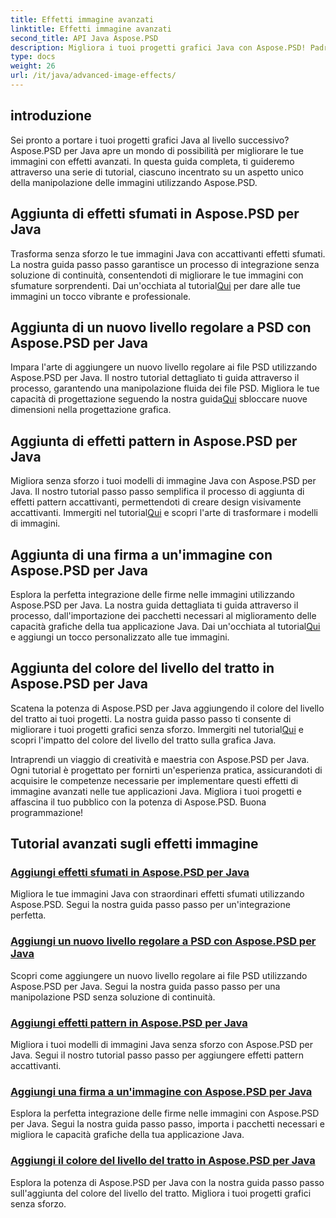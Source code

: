 ```yaml
---
title: Effetti immagine avanzati
linktitle: Effetti immagine avanzati
second_title: API Java Aspose.PSD
description: Migliora i tuoi progetti grafici Java con Aspose.PSD! Padroneggia perfettamente gli effetti immagine avanzati da sfumature e motivi a firme e tratti.
type: docs
weight: 26
url: /it/java/advanced-image-effects/
---
```

## introduzione
Sei pronto a portare i tuoi progetti grafici Java al livello successivo? Aspose.PSD per Java apre un mondo di possibilità per migliorare le tue immagini con effetti avanzati. In questa guida completa, ti guideremo attraverso una serie di tutorial, ciascuno incentrato su un aspetto unico della manipolazione delle immagini utilizzando Aspose.PSD.

## Aggiunta di effetti sfumati in Aspose.PSD per Java

 Trasforma senza sforzo le tue immagini Java con accattivanti effetti sfumati. La nostra guida passo passo garantisce un processo di integrazione senza soluzione di continuità, consentendoti di migliorare le tue immagini con sfumature sorprendenti. Dai un'occhiata al tutorial[Qui](./add-gradient-effects/) per dare alle tue immagini un tocco vibrante e professionale.

## Aggiunta di un nuovo livello regolare a PSD con Aspose.PSD per Java

 Impara l'arte di aggiungere un nuovo livello regolare ai file PSD utilizzando Aspose.PSD per Java. Il nostro tutorial dettagliato ti guida attraverso il processo, garantendo una manipolazione fluida dei file PSD. Migliora le tue capacità di progettazione seguendo la nostra guida[Qui](./add-new-regular-layer/) sbloccare nuove dimensioni nella progettazione grafica.

## Aggiunta di effetti pattern in Aspose.PSD per Java

 Migliora senza sforzo i tuoi modelli di immagine Java con Aspose.PSD per Java. Il nostro tutorial passo passo semplifica il processo di aggiunta di effetti pattern accattivanti, permettendoti di creare design visivamente accattivanti. Immergiti nel tutorial[Qui](./add-pattern-effects/) e scopri l'arte di trasformare i modelli di immagini.

## Aggiunta di una firma a un'immagine con Aspose.PSD per Java

 Esplora la perfetta integrazione delle firme nelle immagini utilizzando Aspose.PSD per Java. La nostra guida dettagliata ti guida attraverso il processo, dall'importazione dei pacchetti necessari al miglioramento delle capacità grafiche della tua applicazione Java. Dai un'occhiata al tutorial[Qui](./add-signature-to-image/) e aggiungi un tocco personalizzato alle tue immagini.

## Aggiunta del colore del livello del tratto in Aspose.PSD per Java

Scatena la potenza di Aspose.PSD per Java aggiungendo il colore del livello del tratto ai tuoi progetti. La nostra guida passo passo ti consente di migliorare i tuoi progetti grafici senza sforzo. Immergiti nel tutorial[Qui](./add-stroke-layer-color/) e scopri l'impatto del colore del livello del tratto sulla grafica Java.

Intraprendi un viaggio di creatività e maestria con Aspose.PSD per Java. Ogni tutorial è progettato per fornirti un'esperienza pratica, assicurandoti di acquisire le competenze necessarie per implementare questi effetti di immagine avanzati nelle tue applicazioni Java. Migliora i tuoi progetti e affascina il tuo pubblico con la potenza di Aspose.PSD. Buona programmazione!
## Tutorial avanzati sugli effetti immagine
### [Aggiungi effetti sfumati in Aspose.PSD per Java](./add-gradient-effects/)
Migliora le tue immagini Java con straordinari effetti sfumati utilizzando Aspose.PSD. Segui la nostra guida passo passo per un'integrazione perfetta.
### [Aggiungi un nuovo livello regolare a PSD con Aspose.PSD per Java](./add-new-regular-layer/)
Scopri come aggiungere un nuovo livello regolare ai file PSD utilizzando Aspose.PSD per Java. Segui la nostra guida passo passo per una manipolazione PSD senza soluzione di continuità.
### [Aggiungi effetti pattern in Aspose.PSD per Java](./add-pattern-effects/)
Migliora i tuoi modelli di immagini Java senza sforzo con Aspose.PSD per Java. Segui il nostro tutorial passo passo per aggiungere effetti pattern accattivanti.
### [Aggiungi una firma a un'immagine con Aspose.PSD per Java](./add-signature-to-image/)
Esplora la perfetta integrazione delle firme nelle immagini con Aspose.PSD per Java. Segui la nostra guida passo passo, importa i pacchetti necessari e migliora le capacità grafiche della tua applicazione Java.
### [Aggiungi il colore del livello del tratto in Aspose.PSD per Java](./add-stroke-layer-color/)
Esplora la potenza di Aspose.PSD per Java con la nostra guida passo passo sull'aggiunta del colore del livello del tratto. Migliora i tuoi progetti grafici senza sforzo.